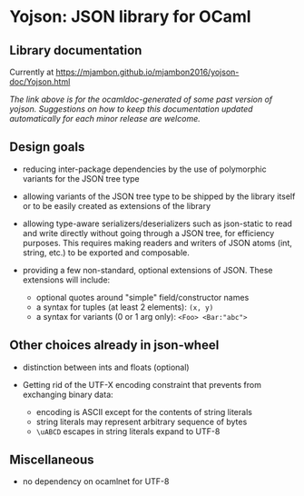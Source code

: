 Yojson: JSON library for OCaml
==============================

Library documentation
---------------------

Currently at https://mjambon.github.io/mjambon2016/yojson-doc/Yojson.html

_The link above is for the ocamldoc-generated of some past version of yojson. Suggestions on how to keep this documentation updated automatically for each minor release are welcome._

Design goals
------------

* reducing inter-package dependencies by the use of polymorphic
  variants for the JSON tree type

* allowing variants of the JSON tree type to be shipped by the library
  itself or to be easily created as extensions of the library

* allowing type-aware serializers/deserializers such as json-static
  to read and write directly without going through a JSON tree,
  for efficiency purposes.
  This requires making readers and writers of JSON atoms (int, string,
  etc.) to be exported and composable.

* providing a few non-standard, optional extensions of JSON.
  These extensions will include:
  * optional quotes around "simple" field/constructor names
  * a syntax for tuples (at least 2 elements): `(x, y)`
  * a syntax for variants (0 or 1 arg only): `<Foo> <Bar:"abc">`


Other choices already in json-wheel
-----------------------------------

* distinction between ints and floats (optional)

* Getting rid of the UTF-X encoding constraint that prevents from
  exchanging binary data:
  * encoding is ASCII except for the contents of string literals
  * string literals may represent arbitrary sequence of bytes
  * `\uABCD` escapes in string literals expand to UTF-8


Miscellaneous
-------------

* no dependency on ocamlnet for UTF-8
